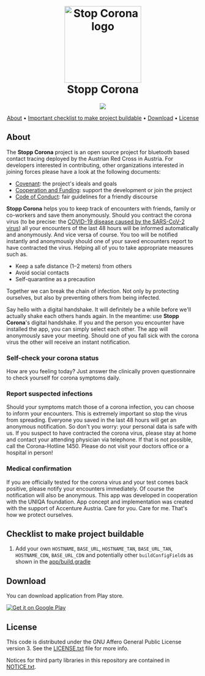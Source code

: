 
<h1 align="center">
  <br>
  <img src="./app/src/main/ic_launcher-playstore.png" alt="Stop Corona logo" width="200">
  <br>
  Stopp Corona
  <br>
</h1>

<p align="center">
  <a href="https://play.google.com/store/apps/details?id=at.roteskreuz.stopcorona"><img src="https://img.shields.io/badge/version-1.1.4.11-success"/></a>
</p>

<p align="center">
  <a href="#about">About</a> •
  <a href="#checklist-to-make-project-buildable">Important checklist to make project buildable</a> •
  <a href="#download">Download</a> •
  <a href="#license">License</a>
</p>


## About

The **Stopp Corona** project is an open source project for bluetooth based contact
tracing deployed by the Austrian Red Cross in Austria.  For developers interested
in contributing, other organizations interested in joining forces please have a look
at the following documents:

* [Covenant](https://github.com/austrianredcross/meta/blob/master/COVENANT.md): the project's ideals and goals
* [Cooperation and Funding](https://github.com/austrianredcross/meta/blob/master/COOPERATION.md): support the development or join the project
* [Code of Conduct](https://github.com/austrianredcross/meta/blob/master/CODE_OF_CONDUCT.md): fair guidelines for a friendly discourse

**Stopp Corona** helps you to keep track of encounters with friends, family or co-workers and save them anonymously. Should you contract the corona virus (to be precise: the <a href="https://en.wikipedia.org/wiki/Coronavirus_disease_2019">COVID-19 disease caused by the SARS-CoV-2 virus</a>) all your encounters of the last 48 hours will be informed automatically and anonymously.
And vice versa of course. You too will be notified instantly and anonymously should one of your saved encounters report to have contracted the virus. Helping all of you to take appropriate measures such as.

-	Keep a safe distance (1–2 meters) from others
-	Avoid social contacts
-	Self-quarantine as a precaution

Together we can break the chain of infection. Not only by protecting ourselves, but also by preventing others from being infected.

Say hello with a digital handshake. It will definitely be a while before we'll actually shake each others hands again. In the meantime: use **Stopp Corona**'s digital handshake.
If you and the person you encounter have installed the app, you can simply select each other. The app will anonymously save your meeting. Should one of you fall sick with the corona virus the other will receive an instant notification.

### Self-check your corona status

How are you feeling today? Just answer the clinically proven questionnaire to check yourself for corona symptoms daily.

### Report suspected infections

Should your symptoms match those of a corona infection, you can choose to inform your encounters. This is extremely important so stop the virus from spreading. Everyone you saved in the last 48 hours will get an anonymous notification. So don't you worry: your personal data is safe with us.
If you suspect to have contracted the corona virus, please stay at home and contact your attending physician via telephone. If that is not possible, call the Corona-Hotline 1450. Please do not visit your doctors office or a hospital in person!

### Medical confirmation

If you are officially tested for the corona virus and your test comes back positive, please notify your encounters immediately. Of course the notification will also be anonymous.
This app was developed in cooperation with the UNIQA foundation.
App concept and implementation was created with the support of Accenture Austria.
Care for you. Care for me. That's how we protect ourselves.

## Checklist to make project buildable

1. Add your own `HOSTNAME`, `BASE_URL`, `HOSTNAME_TAN`, `BASE_URL_TAN`, `HOSTNAME_CDN`, `BASE_URL_CDN` and potentially other `buildConfigField`s as shown in the [app/build.gradle](https://github.com/austrianredcross/stopp-corona-android/blob/develop/app/build.gradle#L75)

## Download

You can download application from Play store.

<a href="https://play.google.com/store/apps/details?id=at.roteskreuz.stopcorona"><img alt="Get it on Google Play" src="https://play.google.com/intl/en_us/badges/static/images/badges/en_badge_web_generic.png"/></a>

## License

This code is distributed under the GNU Affero General Public License version 3. See the [LICENSE.txt](LICENSE.txt) file for more info.

Notices for third party libraries in this repository are contained in [NOTICE.txt](NOTICE.txt).
